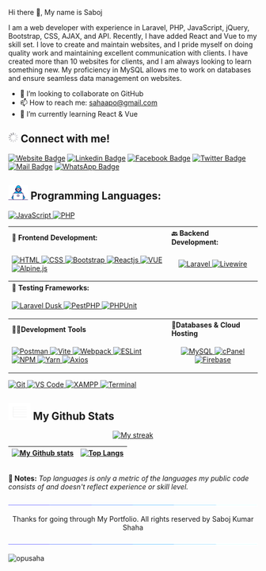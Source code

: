 
Hi there 👋, My name is Saboj

I am a web developer with experience in Laravel, PHP, JavaScript, jQuery, Bootstrap, CSS, AJAX, and API. Recently, I have added React and Vue to my skill set. I love to create and maintain websites, and I pride myself on doing quality work and maintaining excellent communication with clients. I have created more than 10 websites for clients, and I am always looking to learn something new. My proficiency in MySQL allows me to work on databases and ensure seamless data management on websites.

- 👯 I’m looking to collaborate on GitHub 
- 📫 How to reach me: sahaapo@gmail.com 
- 🌱 I’m currently learning React & Vue

##  <img alt="Project Gif" src="./assets/loadig.gif" width="20"/>   Connect with me! <br>

[![Website Badge](https://img.shields.io/badge/WebSite-000000?style=for-the-badge&logo=WebStorm&logoColor=white)](https://adeveloper.info/)
[![Linkedin Badge](https://img.shields.io/badge/LinkedIn-0077B5?style=for-the-badge&logo=linkedin&logoColor=white)](https://www.linkedin.com/in/iamopu/)
[![Facebook Badge](https://img.shields.io/badge/Facebook-1877F2?style=for-the-badge&logo=facebook&logoColor=white)](https://www.facebook.com/iamopusaha)
[![Twitter Badge](https://img.shields.io/badge/Twitter-1DA1F2?style=for-the-badge&logo=twitter&logoColor=white)](https://twitter.com/aposaha)
[![Mail Badge](https://img.shields.io/badge/Gmail-D14836?style=for-the-badge&logo=gmail&logoColor=white)](mailto:sahaapo@gmail.com)
[![WhatsApp Badge](https://img.shields.io/badge/WhatsApp-25D366?style=for-the-badge&logo=whatsapp&logoColor=white)](https://wa.me/8801616657585)

## <img alt="Developer Gif" src="./assets/developer.gif" width="40"/> Programming Languages:

<p align="left">
  <a href="https://javascript.info" target="_blank">
    <img src="https://img.shields.io/badge/-JavaScript-F7DF1E?style=for-the-badge&labelColor=black&logo=javascript&logoColor=white" alt="JavaScript" />
  </a>
  <a href="https://www.php.net/" target="_blank">
    <img src="https://img.shields.io/badge/-PHP-777BB4?style=for-the-badge&labelColor=black&logo=php&logoColor=white" alt="PHP" />
  </a>
</p>



<table align="center">
    <tr align="left">
        <th> <b>🚶 Frontend Development: </b></th>
        <th> <b>🔙 Backend Development: </b></th>
    </tr>
    <tr>
        <td>
            <p align="left">
                <a href="https://developer.mozilla.org/en-US/docs/Web/Guide/HTML/HTML5" target="_blank">
                    <img src="https://img.shields.io/badge/html5-%23E34F26.svg?style=for-the-badge&logo=html5&logoColor=white" alt="HTML" />
                </a>
                <a href="https://developer.mozilla.org/en-US/docs/Web/CSS" target="_blank">
                    <img src="https://img.shields.io/badge/css3-%231572B6.svg?style=for-the-badge&logo=css3&logoColor=white" alt="CSS" />
                </a>
                <a href="https://getbootstrap.com/" target="_blank">
                    <img src="https://img.shields.io/badge/bootstrap-%23563D7C.svg?style=for-the-badge&logo=bootstrap&logoColor=white" alt="Bootstrap" />
                </a>
                <a href="https://reactjs.org/" target="_blank">
                    <img src="https://img.shields.io/badge/react-%2320232a.svg?style=for-the-badge&logo=react&logoColor=%2361DAFB" alt="Reactjs" />
                </a>
                <a href="https://vuejs.org/" target="_blank">
                    <img src="https://img.shields.io/badge/vue.js-%234FC08D.svg?style=for-the-badge&logo=vue.js&logoColor=white" alt="VUE" />
                </a>
                <a href="https://alpinejs.dev/" target="_blank">
                    <img src="https://img.shields.io/badge/Alpine.js-8BC0D0?style=for-the-badge&logo=alpine.js&logoColor=black" alt="Alpine.js" />
                </a>
            </p>
        </td>
        <td>
            <p align="center">
                <a href="https://laravel.com/" target="_blank">
                    <img src="https://img.shields.io/badge/Laravel-FF2D20?style=for-the-badge&logo=laravel&logoColor=white" alt="Laravel" />
                </a>
                 <a href="https://laravel-livewire.com/" target="_blank">
                    <img src="https://img.shields.io/badge/Livewire-FF0000?style=for-the-badge&logo=livewire&logoColor=white" alt="Livewire" />
                </a>
            </p>
        </td>
    </tr>
    <tr align="left">
        <th colspan="2" > <b>🧪 Testing Frameworks: </b></th>
    </tr>
    <tr>
        <td colspan="3" >
            <p align="left">
                <a href="https://laravel.com/docs/dusk" target="_blank">
                    <img src="https://img.shields.io/badge/Laravel%20Dusk-e02d19?style=for-the-badge&logo=laravel&logoColor=white" alt="Laravel Dusk" />
                </a>
                <a href="https://pestphp.com/" target="_blank">
                    <img src="https://img.shields.io/badge/PestPHP-1A1918?style=for-the-badge&logo=pestphp&logoColor=white" alt="PestPHP" />
                </a>
                <a href="https://phpunit.de/" target="_blank">
                    <img src="https://img.shields.io/badge/PHPUnit-7D669E?style=for-the-badge&logo=phpunit&logoColor=white" alt="PHPUnit" />
                </a>
            </p>
        </td>
    </tr>
    <tr align="left">
        <th><b>👨‍💻Development Tools</b></th>
        <th> <b>📱Databases & Cloud Hosting </b></th>
    </tr>
    <tr>
        <td>
            <p align="">
                <a href="https://postman.com" target="_blank">
                    <img src="https://img.shields.io/badge/Postman-FF6C37?style=for-the-badge&logo=postman&logoColor=white"
                        alt="Postman" />
                </a>
                <a href="https://vitejs.com" target="_blank">
                    <img src="https://img.shields.io/badge/vite-%23646CFF.svg?style=for-the-badge&logo=vite&logoColor=white"
                        alt="Vite" />
                </a>
                <a href="https://webpack.js.org" target="_blank">
                    <img src="https://img.shields.io/badge/webpack-%238DD6F9.svg?style=for-the-badge&logo=webpack&logoColor=black"
                        alt="Webpack" />
                </a>
                <a href="https://eslint.org" target="_blank">
                    <img src="https://img.shields.io/badge/ESLint-4B3263?style=for-the-badge&logo=eslint&logoColor=white"
                        alt="ESLint" />
                </a>
                <a href="https://npmjs.com" target="_blank">
                    <img src="https://img.shields.io/badge/npm-d7141a?style=for-the-badge&logo=npm&logoColor=white"
                        alt="NPM" />
                </a>
                <a href="https://yarnpkg.com" target="_blank">
                    <img src="https://img.shields.io/badge/yarn-%232C8EBB.svg?style=for-the-badge&logo=yarn&logoColor=white"
                        alt="Yarn" />
                </a>
                <a href="https://github.com/axios/axios" target="_blank">
                    <img src="https://img.shields.io/badge/Axios-%231A1918.svg?style=for-the-badge&logo=ansible&logoColor=white"
                        alt="Axios" />
                </a>
            </p>
        </td>
        <td>
            <p align="center">
                <a href="https://www.mysql.com/" target="_blank">
                    <img src="https://img.shields.io/badge/MySQL-4479A1?style=for-the-badge&logo=mysql&logoColor=white"
                        alt="MySQL" />
                </a>
                <a href="https://cpanel.net/" target="_blank">
                    <img src="https://img.shields.io/badge/cPanel-%23FF6C2C.svg?style=for-the-badge&logo=cpanel&logoColor=white" alt="cPanel" />
                </a>
                <a href="https://firebase.google.com/" target="_blank">
                    <img src="https://img.shields.io/badge/Firebase-FFCA28?style=for-the-badge&logo=firebase&logoColor=black"
                        alt="Firebase" />
                </a>
            </p>
        </td>
    </tr>
</table>


<p align="left">
    <a href="https://git-scm.com" target="_blank">
        <img src="https://img.shields.io/badge/git-%23F05033.svg?style=for-the-badge&logo=git&logoColor=white" alt="Git" />
    </a>
    <a href="https://code.visualstudio.com/" target="_blank">
        <img src="https://img.shields.io/badge/VS%20Code-0078d7.svg?style=for-the-badge&logo=visual-studio-code&logoColor=white" alt="VS Code" />
    </a>
    <a href="https://www.apachefriends.org/index.html" target="_blank">
        <img src="https://img.shields.io/badge/XAMPP-F37623?style=for-the-badge&logo=xampp&logoColor=white" alt="XAMPP" />
    </a>
    <a href="https://docs.microsoft.com/en-us/windows/terminal/" target="_blank">
        <img src="https://img.shields.io/badge/Terminal-%234D4D4D.svg?style=for-the-badge&labelColor=black&logo=windows-terminal&logoColor=white" alt="Terminal" />
    </a>
</p>


## <img src="./assets/chart.gif" width="45"> My Github Stats 
<p align="center">
<a href="https://github.com/opusaha/github-readme-streak-stats">
<img title="🔥 Get streak stats for your profile at git.io/streak-stats" alt="My streak" src="https://github-readme-streak-stats.herokuapp.com/?user=opusaha&theme=black-ice&hide_border=true&stroke=0000&background=060A0CD0"/></a>


</p>

| [![My Github stats](https://github-readme-stats.vercel.app/api?username=opusaha&theme=react&show_icons=true&hide=prs&hide_border=true&bg_color=0D1117)](https://github.com/opusaha) | [![Top Langs](https://github-readme-stats.vercel.app/api/top-langs/?username=opusaha&layout=compact&theme=react&color=5BCDEC&hide_border=true&bg_color=0D1117)](https://github.com/opusaha) |
| --------------------------------------------------------------------------------------------------------------------------------------------------------------------------------------------------------------------------- | --------------------------------------------------------------------------------------------------------------------------------------------------------------------------------------------------------------- |

<br/>
<b>📓 Notes:</b> <i>Top languages is only a metric of the languages my public code consists of and doesn't reflect experience or skill level.</i>
<br/>
<br>



<img src="./assets/line.gif">
<p align="center">Thanks for going through My Portfolio. All rights reserved by Saboj Kumar Shaha</p>
<img src="./assets/line.gif">


<p align="left"><img src="https://komarev.com/ghpvc/?username=opusaha&label=Profile%20views&color=0e75b6&style=flat" alt="opusaha" /></p>
